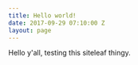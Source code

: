 ```yaml
---
title: Hello world!
date: 2017-09-29 07:10:00 Z
layout: page
---
```


Hello y'all, testing this siteleaf thingy.